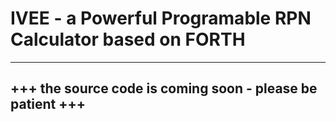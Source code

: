 # IVEE - a Powerful Programable RPN Calculator based on FORTH
---
+++ the source code is coming soon - please be patient +++
---
